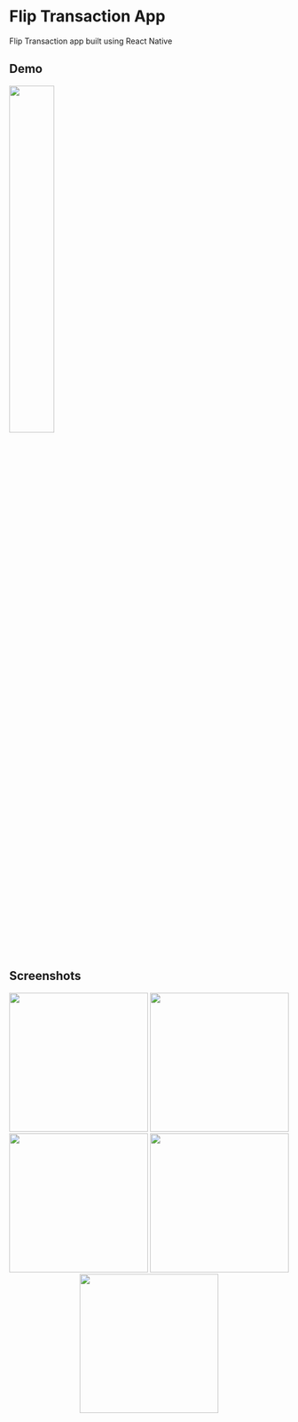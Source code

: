 # Flip Transaction App

Flip Transaction app built using React Native

## Demo

<!-- ![Flip Transaction App Demo](demo/demo.gif) -->
<img src="/demo/demo.gif" width="40%" height="40%"/>

## Screenshots

<div align="center">
    <img width="250" src="./demo/transactionList.jpg">
    <img width="250" src="./demo/detail.jpg">
    <img width="250" src="./demo/sort.jpg">
    <img width="250" src="./demo/search.jpg">
    <img width="250" src="./demo/modal.jpg">
</div>
